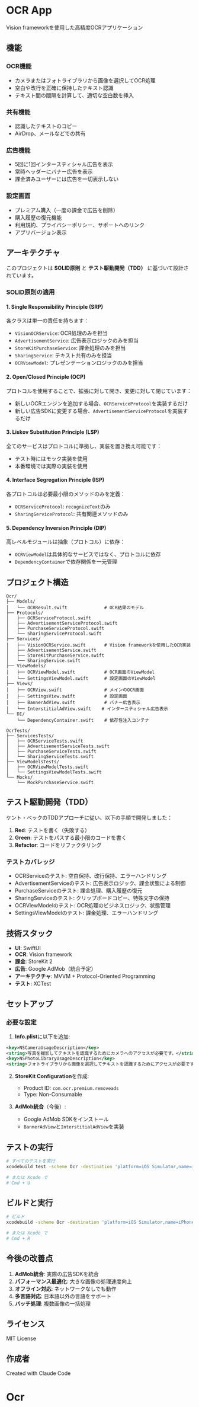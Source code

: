 # OCR App

Vision frameworkを使用した高精度OCRアプリケーション

## 機能

### OCR機能
- カメラまたはフォトライブラリから画像を選択してOCR処理
- 空白や改行を正確に保持したテキスト認識
- テキスト間の間隔を計算して、適切な空白数を挿入

### 共有機能
- 認識したテキストのコピー
- AirDrop、メールなどでの共有

### 広告機能
- 5回に1回インタースティシャル広告を表示
- 常時ヘッダーにバナー広告を表示
- 課金済みユーザーには広告を一切表示しない

### 設定画面
- プレミアム購入（一度の課金で広告を削除）
- 購入履歴の復元機能
- 利用規約、プライバシーポリシー、サポートへのリンク
- アプリバージョン表示

## アーキテクチャ

このプロジェクトは **SOLID原則** と **テスト駆動開発（TDD）** に基づいて設計されています。

### SOLID原則の適用

#### 1. Single Responsibility Principle (SRP)
各クラスは単一の責任を持ちます：
- `VisionOCRService`: OCR処理のみを担当
- `AdvertisementService`: 広告表示ロジックのみを担当
- `StoreKitPurchaseService`: 課金処理のみを担当
- `SharingService`: テキスト共有のみを担当
- `OCRViewModel`: プレゼンテーションロジックのみを担当

#### 2. Open/Closed Principle (OCP)
プロトコルを使用することで、拡張に対して開き、変更に対して閉じています：
- 新しいOCRエンジンを追加する場合、`OCRServiceProtocol`を実装するだけ
- 新しい広告SDKに変更する場合、`AdvertisementServiceProtocol`を実装するだけ

#### 3. Liskov Substitution Principle (LSP)
全てのサービスはプロトコルに準拠し、実装を置き換え可能です：
- テスト時にはモック実装を使用
- 本番環境では実際の実装を使用

#### 4. Interface Segregation Principle (ISP)
各プロトコルは必要最小限のメソッドのみを定義：
- `OCRServiceProtocol`: `recognizeText`のみ
- `SharingServiceProtocol`: 共有関連メソッドのみ

#### 5. Dependency Inversion Principle (DIP)
高レベルモジュールは抽象（プロトコル）に依存：
- `OCRViewModel`は具体的なサービスではなく、プロトコルに依存
- `DependencyContainer`で依存関係を一元管理

## プロジェクト構造

```
Ocr/
├── Models/
│   └── OCRResult.swift              # OCR結果のモデル
├── Protocols/
│   ├── OCRServiceProtocol.swift
│   ├── AdvertisementServiceProtocol.swift
│   ├── PurchaseServiceProtocol.swift
│   └── SharingServiceProtocol.swift
├── Services/
│   ├── VisionOCRService.swift       # Vision frameworkを使用したOCR実装
│   ├── AdvertisementService.swift
│   ├── StoreKitPurchaseService.swift
│   └── SharingService.swift
├── ViewModels/
│   ├── OCRViewModel.swift           # OCR画面のViewModel
│   └── SettingsViewModel.swift      # 設定画面のViewModel
├── Views/
│   ├── OCRView.swift                # メインのOCR画面
│   ├── SettingsView.swift           # 設定画面
│   ├── BannerAdView.swift           # バナー広告表示
│   └── InterstitialAdView.swift    # インタースティシャル広告表示
└── DI/
    └── DependencyContainer.swift    # 依存性注入コンテナ

OcrTests/
├── ServicesTests/
│   ├── OCRServiceTests.swift
│   ├── AdvertisementServiceTests.swift
│   ├── PurchaseServiceTests.swift
│   └── SharingServiceTests.swift
├── ViewModelsTests/
│   ├── OCRViewModelTests.swift
│   └── SettingsViewModelTests.swift
└── Mocks/
    └── MockPurchaseService.swift
```

## テスト駆動開発（TDD）

ケント・ベックのTDDアプローチに従い、以下の手順で開発しました：

1. **Red**: テストを書く（失敗する）
2. **Green**: テストをパスする最小限のコードを書く
3. **Refactor**: コードをリファクタリング

### テストカバレッジ

- OCRServiceのテスト: 空白保持、改行保持、エラーハンドリング
- AdvertisementServiceのテスト: 広告表示ロジック、課金状態による制御
- PurchaseServiceのテスト: 課金処理、購入履歴の復元
- SharingServiceのテスト: クリップボードコピー、特殊文字の保持
- OCRViewModelのテスト: OCR処理のビジネスロジック、状態管理
- SettingsViewModelのテスト: 課金処理、エラーハンドリング

## 技術スタック

- **UI**: SwiftUI
- **OCR**: Vision framework
- **課金**: StoreKit 2
- **広告**: Google AdMob（統合予定）
- **アーキテクチャ**: MVVM + Protocol-Oriented Programming
- **テスト**: XCTest

## セットアップ

### 必要な設定

1. **Info.plist**に以下を追加:
```xml
<key>NSCameraUsageDescription</key>
<string>写真を撮影してテキストを認識するためにカメラへのアクセスが必要です。</string>
<key>NSPhotoLibraryUsageDescription</key>
<string>フォトライブラリから画像を選択してテキストを認識するためにアクセスが必要です。</string>
```

2. **StoreKit Configuration**を作成:
   - Product ID: `com.ocr.premium.removeads`
   - Type: Non-Consumable

3. **AdMob統合**（今後）:
   - Google AdMob SDKをインストール
   - `BannerAdView`と`InterstitialAdView`を実装

## テストの実行

```bash
# すべてのテストを実行
xcodebuild test -scheme Ocr -destination 'platform=iOS Simulator,name=iPhone 15'

# または Xcode で
# Cmd + U
```

## ビルドと実行

```bash
# ビルド
xcodebuild -scheme Ocr -destination 'platform=iOS Simulator,name=iPhone 15'

# または Xcode で
# Cmd + R
```

## 今後の改善点

1. **AdMob統合**: 実際の広告SDKを統合
2. **パフォーマンス最適化**: 大きな画像の処理速度向上
3. **オフライン対応**: ネットワークなしでも動作
4. **多言語対応**: 日本語以外の言語をサポート
5. **バッチ処理**: 複数画像の一括処理

## ライセンス

MIT License

## 作成者

Created with Claude Code
# Ocr
